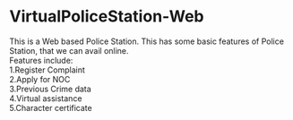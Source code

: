 # VirtualPoliceStation-Web

This is a Web based Police Station. This has some basic features of Police Station, that we can avail online.<br>
Features include:<br>
1.Register Complaint<br>
2.Apply for NOC<br>
3.Previous Crime data<br>
4.Virtual assistance<br>
5.Character certificate<br>
